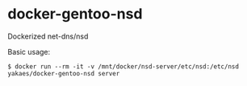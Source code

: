 # docker-gentoo-nsd
Dockerized net-dns/nsd

Basic usage:

```
$ docker run --rm -it -v /mnt/docker/nsd-server/etc/nsd:/etc/nsd yakaes/docker-gentoo-nsd server
```

